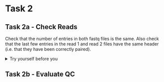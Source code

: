 # Task 2

## Task 2a - Check Reads
Check that the number of entries in both fastq files is the same. Also check that the last few entries in the read 1 and read 2 files have the same header (i.e. that they have been correctly paired).
<details>
  <summary>Try yourself before you</summary>
  There are multiple ways to do this. Here's how we did it:
  
  ```
  grep -c "^@SRR" unmapped_r1.fastq unmapped_r2.fastq 
  unmapped_r1.fastq:56710
  unmapped_r2.fastq:56710

  tail -n 4 unmapped_r1.fastq unmapped_r2.fastq 
  ==> unmapped_r1.fastq <==
  @SRR857279.4273239/1
  GTATAAATCTTGCCGTCATTCTGATCAGTTTGTAACATTCTGTAATGATCACCATTGGCTGGCGATTTTTCTGTTCAGTAATGTAATTAACCTTATCTGATGCGCTGGCCACTATTCCATCAGCTGTACTGATGGCAGGCTCCCTGTTG
  +
  ?????B/B?BBBBBBBCEFFFFHHHHFFFHHHFHHHHHHHHFGHHHHHHHHHHHHHDGHHHHHHHHHHFHHHHHHHHHDGEGGGGHHIHHHHHHHHHHGFHHHHHHBCEHHHHFFFHFHHHFHFFF,@DFFD,BDFFD=@DDEEEEEE@

  ==> unmapped_r2.fastq <==
  @SRR857279.4273239/2
  CGTCATTGCCGCCCCTGCCAGGGACTATATCGACCTGACCCTTGATCAGTTTCCAGGCTATCATAACCGGATTGTGGCAGAGCCCGTTGAGTCCGGCGGACAGCTCGCGGCAGACCTCAACAGGGAGCCTGCCATCAGTACAGCTGATGG
  +
  ?A???BBBDDBDDDDDGGGGGGHHHHIIHFHFHHHHFHHHHIIIIIIIIHHIIIFGHIHHHIIIIIHIHHHHHIHHHIHHHHGHHHHHHHHHHHHHGGGEGGGGGGED2;DGGGGGEGGGCC?CEGCCEEGGEEEGGECCC??C:CEGEC
  ```

  How did your methods compare? 
</details>

## Task 2b - Evaluate QC
